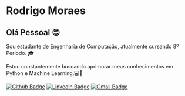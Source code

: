 # Rodrigo Moraes


## Olá Pessoal :blush:
Sou estudante de Engenharia de Computação, atualmente cursando 8º Periodo. :mortar_board:

Estou constantemente buscando aprimorar meus conhecimentos em Python e Machine Learning.:computer::muscle:

[![Github Badge](https://img.shields.io/badge/-Github-000?style=flat-square&logo=Github&logoColor=white&link=https://github.com/R-Moraes)](https://github.com/R-Moraes)
[![Linkedin Badge](https://img.shields.io/badge/-LinkedIn-blue?style=flat-square&logo=Linkedin&logoColor=white&link=https://www.linkedin.com/in/rodrigo-moraes-041455198/)](https://www.linkedin.com/in/rodrigo-moraes-041455198/)
[![Gmail Badge](https://img.shields.io/badge/-igo.moraes07@gmail.com-c14438?style=flat-square&logo=Gmail&logoColor=white&link=rodrigo:igo.moraes07@gmail.com)](rodrigo:igo.moraes07@gmail.com)


